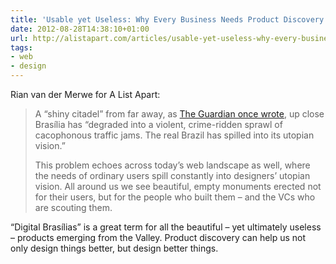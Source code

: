 ```yaml
---
title: 'Usable yet Useless: Why Every Business Needs Product Discovery'
date: 2012-08-28T14:38:10+01:00
url: http://alistapart.com/articles/usable-yet-useless-why-every-business-needs-product-discovery/
tags:
- web
- design
---
```

Rian van der Merwe for A List Apart:

> A “shiny citadel” from far away, as [The Guardian once wrote][1], up close Brasília has “degraded into a violent, crime-ridden sprawl of cacophonous traffic jams. The real Brazil has spilled into its utopian vision.”
>
> This problem echoes across today’s web landscape as well, where the needs of ordinary users spill constantly into designers’ utopian vision. All around us we see beautiful, empty monuments erected not for their users, but for the people who built them – and the VCs who are scouting them.

“Digital Brasílias” is a great term for all the beautiful – yet ultimately useless – products emerging from the Valley. Product discovery can help us not only design things better, but design better things.

[1]: http://www.theguardian.com/world/2008/mar/12/brazil
